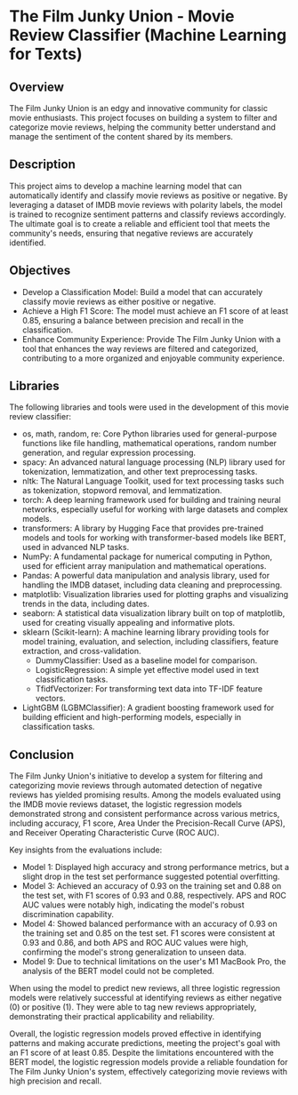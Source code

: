 # The Film Junky Union - Movie Review Classifier (Machine Learning for Texts)

## Overview
The Film Junky Union is an edgy and innovative community for classic movie enthusiasts. This project focuses on building a system to filter and categorize movie reviews, helping the community better understand and manage the sentiment of the content shared by its members.

## Description
This project aims to develop a machine learning model that can automatically identify and classify movie reviews as positive or negative. By leveraging a dataset of IMDB movie reviews with polarity labels, the model is trained to recognize sentiment patterns and classify reviews accordingly. The ultimate goal is to create a reliable and efficient tool that meets the community's needs, ensuring that negative reviews are accurately identified.

## Objectives
- Develop a Classification Model: Build a model that can accurately classify movie reviews as either positive or negative.
- Achieve a High F1 Score: The model must achieve an F1 score of at least 0.85, ensuring a balance between precision and recall in the classification.
- Enhance Community Experience: Provide The Film Junky Union with a tool that enhances the way reviews are filtered and categorized, contributing to a more organized and enjoyable community experience.

## Libraries
The following libraries and tools were used in the development of this movie review classifier:

- os, math, random, re: Core Python libraries used for general-purpose functions like file handling, mathematical operations, random number generation, and regular expression processing.
- spacy: An advanced natural language processing (NLP) library used for tokenization, lemmatization, and other text preprocessing tasks.
- nltk: The Natural Language Toolkit, used for text processing tasks such as tokenization, stopword removal, and lemmatization.
- torch: A deep learning framework used for building and training neural networks, especially useful for working with large datasets and complex models.
- transformers: A library by Hugging Face that provides pre-trained models and tools for working with transformer-based models like BERT, used in advanced NLP tasks.
- NumPy: A fundamental package for numerical computing in Python, used for efficient array manipulation and mathematical operations.
- Pandas: A powerful data manipulation and analysis library, used for handling the IMDB dataset, including data cleaning and preprocessing.
- matplotlib: Visualization libraries used for plotting graphs and visualizing trends in the data, including dates.
- seaborn: A statistical data visualization library built on top of matplotlib, used for creating visually appealing and informative plots.
- sklearn (Scikit-learn): A machine learning library providing tools for model training, evaluation, and selection, including classifiers, feature extraction, and cross-validation.
  - DummyClassifier: Used as a baseline model for comparison.
  - LogisticRegression: A simple yet effective model used in text classification tasks.
  - TfidfVectorizer: For transforming text data into TF-IDF feature vectors.
- LightGBM (LGBMClassifier): A gradient boosting framework used for building efficient and high-performing models, especially in classification tasks.

## Conclusion
The Film Junky Union's initiative to develop a system for filtering and categorizing movie reviews through automated detection of negative reviews has yielded promising results. Among the models evaluated using the IMDB movie reviews dataset, the logistic regression models demonstrated strong and consistent performance across various metrics, including accuracy, F1 score, Area Under the Precision-Recall Curve (APS), and Receiver Operating Characteristic Curve (ROC AUC).

Key insights from the evaluations include:
- Model 1: Displayed high accuracy and strong performance metrics, but a slight drop in the test set performance suggested potential overfitting.
- Model 3: Achieved an accuracy of 0.93 on the training set and 0.88 on the test set, with F1 scores of 0.93 and 0.88, respectively. APS and ROC AUC values were notably high, indicating the model's robust discrimination capability.
- Model 4: Showed balanced performance with an accuracy of 0.93 on the training set and 0.85 on the test set. F1 scores were consistent at 0.93 and 0.86, and both APS and ROC AUC values were high, confirming the model's strong generalization to unseen data.
- Model 9: Due to technical limitations on the user's M1 MacBook Pro, the analysis of the BERT model could not be completed.

When using the model to predict new reviews, all three logistic regression models were relatively successful at identifying reviews as either negative (0) or positive (1). They were able to tag new reviews appropriately, demonstrating their practical applicability and reliability.

Overall, the logistic regression models proved effective in identifying patterns and making accurate predictions, meeting the project's goal with an F1 score of at least 0.85. Despite the limitations encountered with the BERT model, the logistic regression models provide a reliable foundation for The Film Junky Union's system, effectively categorizing movie reviews with high precision and recall.
